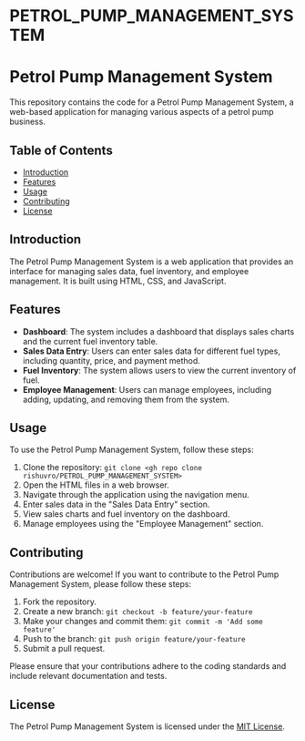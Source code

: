 # PETROL_PUMP_MANAGEMENT_SYSTEM
# Petrol Pump Management System

This repository contains the code for a Petrol Pump Management System, a web-based application for managing various aspects of a petrol pump business.

## Table of Contents

- [Introduction](#introduction)
- [Features](#features)
- [Usage](#usage)
- [Contributing](#contributing)
- [License](#license)

## Introduction

The Petrol Pump Management System is a web application that provides an interface for managing sales data, fuel inventory, and employee management. It is built using HTML, CSS, and JavaScript.

## Features

- **Dashboard**: The system includes a dashboard that displays sales charts and the current fuel inventory table.
- **Sales Data Entry**: Users can enter sales data for different fuel types, including quantity, price, and payment method.
- **Fuel Inventory**: The system allows users to view the current inventory of fuel.
- **Employee Management**: Users can manage employees, including adding, updating, and removing them from the system.

## Usage

To use the Petrol Pump Management System, follow these steps:

1. Clone the repository: `git clone <gh repo clone rishuvro/PETROL_PUMP_MANAGEMENT_SYSTEM>`
2. Open the HTML files in a web browser.
3. Navigate through the application using the navigation menu.
4. Enter sales data in the "Sales Data Entry" section.
5. View sales charts and fuel inventory on the dashboard.
6. Manage employees using the "Employee Management" section.

## Contributing

Contributions are welcome! If you want to contribute to the Petrol Pump Management System, please follow these steps:

1. Fork the repository.
2. Create a new branch: `git checkout -b feature/your-feature`
3. Make your changes and commit them: `git commit -m 'Add some feature'`
4. Push to the branch: `git push origin feature/your-feature`
5. Submit a pull request.

Please ensure that your contributions adhere to the coding standards and include relevant documentation and tests.

## License

The Petrol Pump Management System is licensed under the [MIT License](LICENSE).
